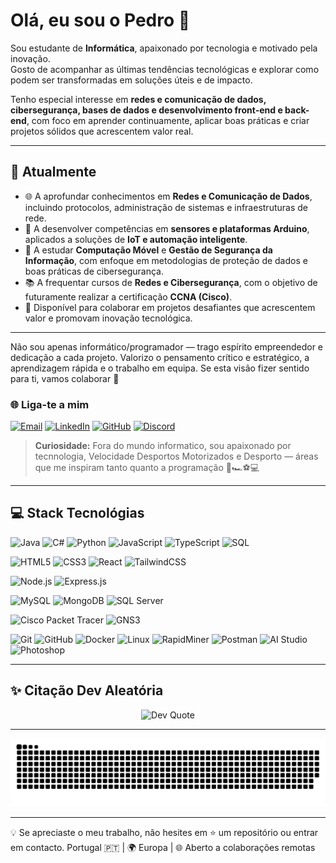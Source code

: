 # Olá, eu sou o Pedro 👋

Sou estudante de **Informática**, apaixonado por tecnologia e motivado pela inovação.  
Gosto de acompanhar as últimas tendências tecnológicas e explorar como podem ser transformadas em soluções úteis e de impacto.  

Tenho especial interesse em **redes e comunicação de dados, cibersegurança, bases de dados e desenvolvimento front-end e back-end**, com foco em aprender continuamente, aplicar boas práticas e criar projetos sólidos que acrescentem valor real.


---

## 🧭 Atualmente 
- 🌐 A aprofundar conhecimentos em **Redes e Comunicação de Dados**, incluindo protocolos, administração de sistemas e infraestruturas de rede.  
- 🔌 A desenvolver competências em **sensores e plataformas Arduino**, aplicados a soluções de **IoT e automação inteligente**.  
- 📱 A estudar **Computação Móvel** e **Gestão de Segurança da Informação**, com enfoque em metodologias de proteção de dados e boas práticas de cibersegurança.  
- 📚 A frequentar cursos de **Redes e Cibersegurança**, com o objetivo de futuramente realizar a certificação **CCNA (Cisco)**.  
- 🤝 Disponível para colaborar em projetos desafiantes que acrescentem valor e promovam inovação tecnológica.


---

Não sou apenas informático/programador — trago espírito empreendedor e dedicação a cada projeto.  Valorizo o pensamento crítico e estratégico, a aprendizagem rápida e o trabalho em equipa.  Se esta visão fizer sentido para ti, vamos colaborar 🚀

### 🌐 Liga-te a mim  

[![Email](https://img.shields.io/badge/Email-DB4437?style=for-the-badge&logo=gmail&logoColor=white)](mailto:pedro.venda27@gmail.com) [![LinkedIn](https://img.shields.io/badge/LinkedIn-0A66C2?style=for-the-badge&logo=linkedin&logoColor=white)](https://www.linkedin.com/home/?originalSubdomain=pt) [![GitHub](https://img.shields.io/badge/GitHub-181717?style=for-the-badge&logo=github&logoColor=white)](https://github.com/PedroVenda27) [![Discord](https://img.shields.io/badge/Discord-5865F2?style=for-the-badge&logo=discord&logoColor=white)](https://discordapp.com/users/pedro._.27)

> **Curiosidade:** Fora do mundo informatico, sou apaixonado por tecnnologia, Velocidade Desportos Motorizados e Desporto  — áreas que me inspiram tanto quanto a programação 🚀🏎️⚽💻
 

---


## 💻 Stack Tecnológias

![Java](https://img.shields.io/badge/Java-ED8B00?style=for-the-badge&logo=openjdk&logoColor=white) ![C#](https://img.shields.io/badge/C%23-239120?style=for-the-badge&logo=c-sharp&logoColor=white) ![Python](https://img.shields.io/badge/Python-3776AB?style=for-the-badge&logo=python&logoColor=white) ![JavaScript](https://img.shields.io/badge/JavaScript-F7DF1E?style=for-the-badge&logo=javascript&logoColor=black) ![TypeScript](https://img.shields.io/badge/TypeScript-3178C6?style=for-the-badge&logo=typescript&logoColor=white) ![SQL](https://img.shields.io/badge/SQL-003B57?style=for-the-badge&logo=databricks&logoColor=white)  

![HTML5](https://img.shields.io/badge/HTML5-E34F26?style=for-the-badge&logo=html5&logoColor=white) ![CSS3](https://img.shields.io/badge/CSS3-1572B6?style=for-the-badge&logo=css3&logoColor=white) ![React](https://img.shields.io/badge/React-20232A?style=for-the-badge&logo=react&logoColor=61DAFB) ![TailwindCSS](https://img.shields.io/badge/TailwindCSS-06B6D4?style=for-the-badge&logo=tailwindcss&logoColor=white)  

![Node.js](https://img.shields.io/badge/Node.js-339933?style=for-the-badge&logo=nodedotjs&logoColor=white) ![Express.js](https://img.shields.io/badge/Express.js-000000?style=for-the-badge&logo=express&logoColor=white)  

![MySQL](https://img.shields.io/badge/MySQL-005C84?style=for-the-badge&logo=mysql&logoColor=white) ![MongoDB](https://img.shields.io/badge/MongoDB-4EA94B?style=for-the-badge&logo=mongodb&logoColor=white) ![SQL Server](https://img.shields.io/badge/SQL%20Server-CC2927?style=for-the-badge&logo=microsoftsqlserver&logoColor=white)  

![Cisco Packet Tracer](https://img.shields.io/badge/Cisco%20Packet%20Tracer-1BA0D7?style=for-the-badge&logo=cisco&logoColor=white) ![GNS3](https://img.shields.io/badge/GNS3-1F6FEB?style=for-the-badge&logo=gns3&logoColor=white)  

![Git](https://img.shields.io/badge/Git-F05032?style=for-the-badge&logo=git&logoColor=white) ![GitHub](https://img.shields.io/badge/GitHub-181717?style=for-the-badge&logo=github&logoColor=white) ![Docker](https://img.shields.io/badge/Docker-2496ED?style=for-the-badge&logo=docker&logoColor=white) ![Linux](https://img.shields.io/badge/Linux-FCC624?style=for-the-badge&logo=linux&logoColor=black) ![RapidMiner](https://img.shields.io/badge/RapidMiner-FFCC00?style=for-the-badge&logoColor=black) ![Postman](https://img.shields.io/badge/Postman-FF6C37?style=for-the-badge&logo=postman&logoColor=white) ![AI Studio](https://img.shields.io/badge/AI%20Studio-4285F4?style=for-the-badge&logo=googlecloud&logoColor=white) ![Photoshop](https://img.shields.io/badge/Photoshop-31A8FF?style=for-the-badge&logo=adobephotoshop&logoColor=white)



---

## ✨ Citação Dev Aleatória

<div align="center">

![Dev Quote](https://img.shields.io/badge/%E2%80%9COs%20programas%20devem%20ser%20escritos%20para%20as%20pessoas%20lerem%2C%20e%20apenas%20incidentalmente%20para%20as%20m%C3%A1quinas%20executarem.%E2%80%9D%20%E2%80%94%20Harold%20Abelson-111111?style=for-the-badge&logoColor=white&labelColor=333333&color=111111)

</div>

---

<div align="center">
 
 ![Snake Game](https://github.com/PedroVenda27/PedroVenda27/blob/output/github-snake-dark.svg)
 
</div>

---

💡 Se apreciaste o meu trabalho, não hesites em ⭐️ um repositório ou entrar em contacto.
Portugal 🇵🇹 | 🌍 Europa | 🌐 Aberto a colaborações remotas
